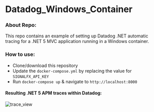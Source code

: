 # Datadog_Windows_Container
### About Repo: 

This repo contains an example of setting up Datadog .NET automatic tracing for a .NET 5 MVC application running in a Windows container. 

### How to use: 

- Clone/download this repository
- Update the `docker-compose.yml` by replacing the value for `SIGNALFX_API_KEY`
- Run `docker-compose up` & navigate to `http://localhost:8000` 

#### Resulting .NET 5 APM traces within Datadog: 
![trace_view](https://user-images.githubusercontent.com/7599081/118568633-19d91300-b72d-11eb-8ea1-02ee10d388a0.png)
